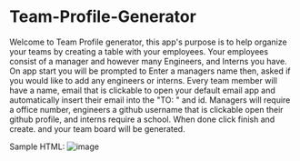 # Team-Profile-Generator
Welcome to Team Profile generator, this app's purpose is to help organize your teams by creating a table with your employees. Your employees consist of a manager and however many Engineers, and Interns you have. On app start you will be prompted to Enter a managers name then, asked if you would like to add any engineers or interns. Every team member will have a name, email that is clickable to open your default email app and automatically insert their email into the "TO:
" and id. Managers will require a office number, engineers a github username that is clickable open their github profile, and interns require a school. When done click finish and create. and your team board will be generated.

Sample HTML: ![image](https://user-images.githubusercontent.com/117794483/222050296-23b27c39-8f51-4ef0-bb85-e129e85a135e.png)
